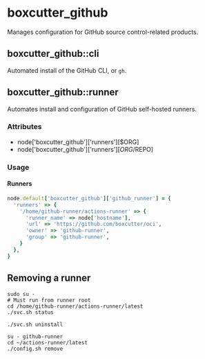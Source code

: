 # boxcutter_github

Manages configuration for GitHub source control-related products.

## boxcutter_github::cli

Automated install of the GitHub CLI, or `gh`.

## boxcutter_github::runner

Automates install and configuration of GitHub self-hosted runners.

### Attributes
- node['boxcutter_github']['runners'][$ORG]
- node['boxcutter_github']['runners'][$ORG/$REPO]

### Usage

#### Runners


```ruby
node.default['boxcutter_github']['github_runner'] = {
  'runners' => {
    '/home/github-runner/actions-runner' => {
      'runner_name' => node['hostname'],
      'url' => 'https://github.com/boxcutter/oci',
      'owner' => 'github-runner',
      'group' => 'github-runner',
    }
  },
}
```

## Removing a runner

```
sudo su -
# Must run from runner root
cd /home/github-runner/actions-runner/latest
./svc.sh status

./svc.sh uninstall
```

```
su - github-runner
cd ~/actions-runner/latest
./config.sh remove
```
